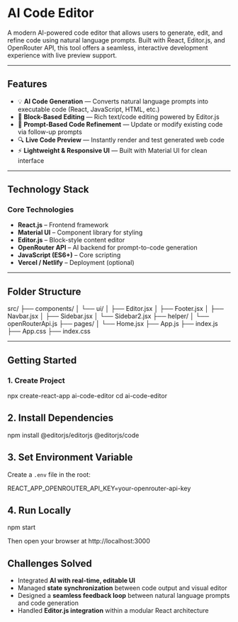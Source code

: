 # AI Code Editor

A modern AI-powered code editor that allows users to generate, edit, and refine code using natural language prompts. Built with React, Editor.js, and OpenRouter API, this tool offers a seamless, interactive development experience with live preview support.

---

## Features

- 💡 **AI Code Generation** — Converts natural language prompts into executable code (React, JavaScript, HTML, etc.)
- 📝 **Block-Based Editing** — Rich text/code editing powered by Editor.js
- 🔁 **Prompt-Based Code Refinement** — Update or modify existing code via follow-up prompts
- 🔍 **Live Code Preview** — Instantly render and test generated web code
- ⚡ **Lightweight & Responsive UI** — Built with Material UI for clean interface

---

## Technology Stack

### Core Technologies

- **React.js** – Frontend framework  
- **Material UI** – Component library for styling  
- **Editor.js** – Block-style content editor  
- **OpenRouter API** – AI backend for prompt-to-code generation  
- **JavaScript (ES6+)** – Core scripting  
- **Vercel / Netlify** – Deployment (optional)

---

## Folder Structure

src/
├── components/
│ └── ui/
│ ├── Editor.jsx
│ ├── Footer.jsx
│ ├── Navbar.jsx
│ ├── Sidebar.jsx
│ └── Sidebar2.jsx
├── helper/
│ └── openRouterApi.js
├── pages/
│ └── Home.jsx
├── App.js
├── index.js
├── App.css
├── index.css



---

## Getting Started

### 1. Create Project

npx create-react-app ai-code-editor
cd ai-code-editor

## 2. Install Dependencies

npm install @editorjs/editorjs @editorjs/code


## 3. Set Environment Variable

Create a `.env` file in the root:

REACT_APP_OPENROUTER_API_KEY=your-openrouter-api-key

## 4. Run Locally

npm start

Then open your browser at http://localhost:3000

## Challenges Solved

- Integrated **AI with real-time, editable UI**
- Managed **state synchronization** between code output and visual editor
- Designed a **seamless feedback loop** between natural language prompts and code generation
- Handled **Editor.js integration** within a modular React architecture





